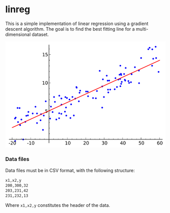 # linreg

This is a simple implementation of linear regression using a gradient descent algorithm. The goal is to find the best fitting line for a multi-dimensional dataset.

![Linear regression](https://raw.githubusercontent.com/sorenchr/linreg/master/linreg.svg)

### Data files

Data files must be in CSV format, with the following structure:

```
x1,x2,y
200,300,32
203,231,42
231,232,13
``` 

Where ``x1,x2,y`` constitutes the header of the data.